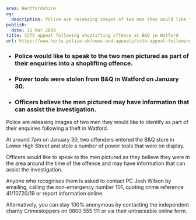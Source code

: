```yaml
area: Hertfordshire
og:
  description: Police are releasing images of two men they would like to identify as part of their enquiries following a theft in Watford.
publish:
  date: 12 Mar 2019
title: CCTV appeal following shoplifting offence at B&Q in Watford
url: https://www.herts.police.uk/news-and-appeals/cctv-appeal-following-shoplifting-offence-at-bq-in-watford-2718c
```

* ### Police would like to speak to the two men pictured as part of their enquiries into a shoplifting offence.

 * ### Power tools were stolen from B&Q in Watford on January 30.

 * ### Officers believe the men pictured may have information that can assist the investigation.

Police are releasing images of two men they would like to identify as part of their enquiries following a theft in Watford.

At around 7pm on January 30, two offenders entered the B&Q store in Lower High Street and stole a number of power tools that were on display.

Officers would like to speak to the men pictured as they believe they were in the area around the time of the offence and may have information that can assist the investigation.

Anyone who recognises them is asked to contact PC Josh Wilson by emailing, calling the non-emergency number 101, quoting crime reference 41/10720/19 or report information online.

Alternatively, you can stay 100% anonymous by contacting the independent charity Crimestoppers on 0800 555 111 or via their untraceable online form.
